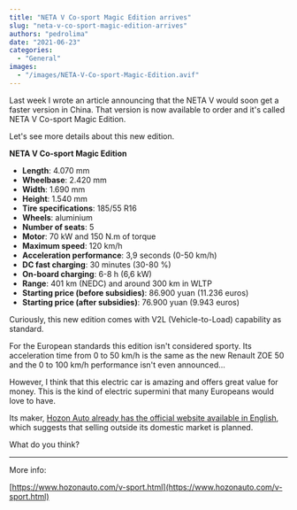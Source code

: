```yaml
---
title: "NETA V Co-sport Magic Edition arrives"
slug: "neta-v-co-sport-magic-edition-arrives"
authors: "pedrolima"
date: "2021-06-23"
categories:
  - "General"
images:
  - "/images/NETA-V-Co-sport-Magic-Edition.avif"
---
```


Last week I wrote an article announcing that the NETA V would soon get a faster version in China. That version is now available to order and it's called NETA V Co-sport Magic Edition.

Let's see more details about this new edition.

**NETA V Co-sport Magic Edition**

- **Length**: 4.070 mm
- **Wheelbase**: 2.420 mm
- **Width**: 1.690 mm
- **Height**: 1.540 mm
- **Tire specifications**: 185/55 R16
- **Wheels**: aluminium
- **Number of seats**: 5
- **Motor**: 70 kW and 150 N.m of torque
- **Maximum speed**: 120 km/h
- **Acceleration performance**: 3,9 seconds (0-50 km/h)
- **DC fast charging**: 30 minutes (30-80 %)
- **On-board charging**: 6-8 h (6,6 kW)
- **Range**: 401 km (NEDC) and around 300 km in WLTP
- **Starting price (before subsidies)**: 86.900 yuan (11.236 euros)
- **Starting price (after subsidies)**: 76.900 yuan (9.943 euros)

Curiously, this new edition comes with V2L (Vehicle-to-Load) capability as standard.

For the European standards this edition isn't considered sporty. Its acceleration time from 0 to 50 km/h is the same as the new Renault ZOE 50 and the 0 to 100 km/h performance isn't even announced...

However, I think that this electric car is amazing and offers great value for money. This is the kind of electric supermini that many Europeans would love to have.

Its maker, [Hozon Auto already has the official website available in English](https://www.hozonauto.com/en/en-index.html), which suggests that selling outside its domestic market is planned.

What do you think?

---

More info:

[https://www.hozonauto.com/v-sport.html](https://www.hozonauto.com/v-sport.html)
